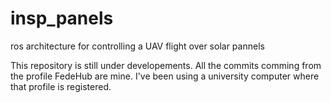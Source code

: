 # insp_panels
ros architecture for controlling a UAV flight over solar pannels 

This repository is still under developements. 
All the commits comming from the profile FedeHub are mine. I've been using a university computer where that profile is registered.

